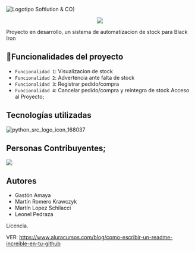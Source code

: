 

![Logotipo Softlution & CO)](https://github.com/user-attachments/assets/4dc8180c-d971-4f43-a982-1674b3cf585b)


<p align="center">
<img src="https://img.shields.io/badge/STATUS-EN%20DESAROLLO-green">
</p>

Proyecto en desarrollo, un sistema de automatizacion de stock para Black Iron

## :hammer:Funcionalidades del proyecto
- `Funcionalidad 1`: Visualizacion de stock
- `Funcionalidad 2`: Advertencia ante falta de stock
- `Funcionalidad 3`: Registrar pedido/compra
- `Funcionalidad 4`: Cancelar pedido/compra y reintegro de stock 
Acceso al Proyecto;
## Tecnologías utilizadas
![python_src_logo_icon_168037](https://github.com/user-attachments/assets/ab09d3aa-79f8-406a-b069-68eaf778359d)


## Personas Contribuyentes;
<a href="https://github.com/chispamaya/SoftLution-CO/graphs/contributors">
  <img src="https://scontent.cdninstagram.com/v/t51.2885-19/15625285_219739685141421_7591449034636656640_a.jpg?stp=cp0_dst-jpg_s110x80_tt6&_nc_cat=101&ccb=1-7&_nc_sid=bf7eb4&_nc_ohc=3b_k9wIV4oYQ7kNvwElEw1L&_nc_oc=AdnFIM8lCfcfKuFFVYlmGBv1KXukYLImhG1N7wKsFi1hvGxkPWI-fxKKrVj5o5RYSAE&_nc_zt=24&_nc_ht=scontent.cdninstagram.com&oh=00_AfPH2XHxZKUF-1ApKNlaP5s8ajYMzEQQQeGWLva-XQwWDQ&oe=686DA45E" />
</a>


## Autores

- Gastón Amaya
- Martín Romero Krawczyk
- Martín Lopez Schilacci
- Leonel Pedraza

Licencia.

VER: https://www.aluracursos.com/blog/como-escribir-un-readme-increible-en-tu-github
